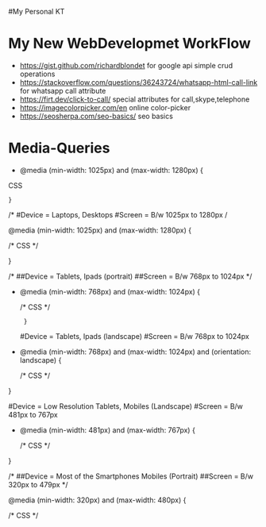 

#My Personal KT


# My New WebDevelopmet WorkFlow

 - https://gist.github.com/richardblondet for google api simple crud operations
 - https://stackoverflow.com/questions/36243724/whatsapp-html-call-link for whatsapp call attribute
 - https://firt.dev/click-to-call/ special attributes for call,skype,telephone
 - https://imagecolorpicker.com/en online color-picker
 - https://seosherpa.com/seo-basics/ seo basics
  

# Media-Queries
 - @media (min-width: 1025px) and (max-width: 1280px) {
  
  CSS 
  
    }
   /* 
  #Device = Laptops, Desktops
  #Screen = B/w 1025px to 1280px
/

@media (min-width: 1025px) and (max-width: 1280px) {
  
  /* CSS */
  
}

/* 
  ##Device = Tablets, Ipads (portrait)
  ##Screen = B/w 768px to 1024px
*/

- @media (min-width: 768px) and (max-width: 1024px) {
  
  /* CSS */
  
       }

  #Device = Tablets, Ipads (landscape)
  #Screen = B/w 768px to 1024px

- @media (min-width: 768px) and (max-width: 1024px) and (orientation: landscape) {
  
  /* CSS */
  
}


  #Device = Low Resolution Tablets, Mobiles (Landscape)
  #Screen = B/w 481px to 767px


- @media (min-width: 481px) and (max-width: 767px) {
  
  /* CSS */
  
}

/* 
  ##Device = Most of the Smartphones Mobiles (Portrait)
  ##Screen = B/w 320px to 479px
*/

@media (min-width: 320px) and (max-width: 480px) {
  
  /* CSS */
  
